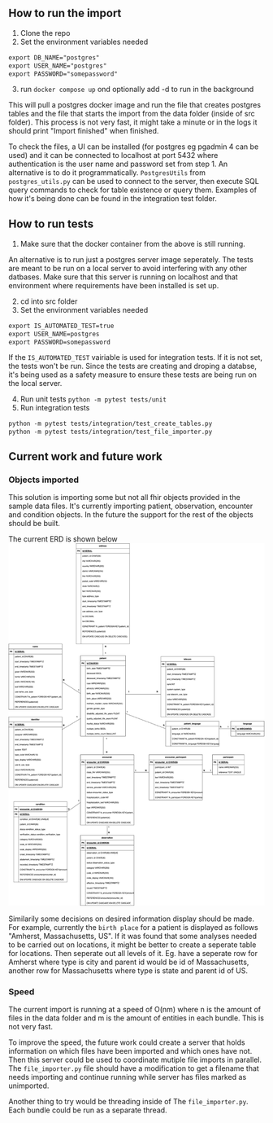 ## How to run the import
1. Clone the repo
2. Set the environment variables needed
```
export DB_NAME="postgres"
export USER_NAME="postgres"
export PASSWORD="somepassword"
```
3. run `docker compose up` ond optionally add -d to run in the background

This will pull a postgres docker image and run the file that creates postgres tables and the file that starts the import from the data folder (inside of src folder). This process is not very fast, it might take a minute or in the logs it should print "Import finished" when finished.

To check the files, a UI can be installed (for postgres eg pgadmin 4 can be used) and it can be connected to localhost at port 5432 where authentication is the user name and password set from step 1. An alternative is to do it programmatically. `PostgresUtils` from `postgres_utils.py` can be used to connect to the server, then execute SQL query commands to check for table existence or query them. Examples of how it's being done can be found in the integration test folder. 

## How to run tests
1. Make sure that the docker container from the above is still running.

An alternative is to run just a postgres server image seperately. The tests are meant to be run on a local server to avoid interfering with any other datbases. Make sure that this server is running on localhost and that environment where requirements have been installed is set up.

2. cd into src folder
3. Set the environment variables needed
```
export IS_AUTOMATED_TEST=true
export USER_NAME=postgres
export PASSWORD=somepassword
```

If the `IS_AUTOMATED_TEST` vairiable is used for integration tests. If it is not set, the tests won't be run. Since the tests are creating and droping a databse, it's being used as a safety measure to ensure these tests are being run on the local server.

4. Run unit tests `python -m pytest tests/unit`
5. Run integration tests
```
python -m pytest tests/integration/test_create_tables.py
python -m pytest tests/integration/test_file_importer.py
```


## Current work and future work
### Objects imported
This solution is importing some but not all fhir objects provided in the sample data files. It's currently importing patient, observation, encounter and condition objects. In the future the support for the rest of the objects should be built.

The current ERD is shown below
![](current_erd.png)

Similarily some decisions on desired information display should be made. For example, currently the `birth place` for a patient is displayed as follows "Amherst, Massachusetts, US". If it was found that some analyses needed to be carried out on locations, it might be better to create a seperate table for locations. Then seperate out all levels of it. Eg. have a seperate row for Amherst where type is city and parent id would be id of Massachusetts, another row for Massachusetts where type is state and parent id of US.

### Speed
The current import is running at a speed of O(nm) where n is the amount of files in the data folder and m is the amount of entities in each bundle. This is not very fast.

To improve the speed, the future work could create a server that holds information on which files have been imported and which ones have not. Then this server could be used to coordinate mutiple file imports in parallel. The `file_importer.py` file should have a modification to get a filename that needs importing and continue running while server has files marked as unimported.

Another thing to try would be threading inside of The `file_importer.py`. Each bundle could be run as a separate thread.